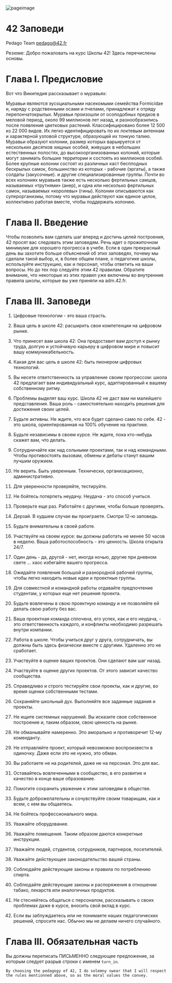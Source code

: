  ![pageimage](https://github.com/evgenkarlson/Subjects___School_42/tree/master/03_Norme____(Нормы_и_Правила_Школы)/src/page1image3852832-small-13.png)

 # 42 Заповеди

Pedago Team pedago@42.fr

Резюме: Добро пожаловать на курс Школы 42! Здесь перечислены основы.



# Глава I. Предисловие

Вот что Википедия рассказывает о муравьях:

Муравьи являются эусоциальными насекомыми семейства Formicidae и, наряду с родственными осами и пчелами, принадлежат к отряду перепончатокрылых. Муравьи произошли от осоподобных предков в меловой период, около 99 миллионов лет назад, и разнообразились после появления цветковых растений. Классифицировано более 12 500 из 22 000 видов. Их легко идентифицировать по их локтевым антеннам и характерной узловой структуре, образующей их тонкую талию.
Муравьи образуют колонии, размер которых варьируется от нескольких десятков хищных особей, живущих в небольших естественных полостях, до высокоорганизованных колоний, которые могут занимать большие территории и состоять из миллионов особей. Более крупные колонии состоят из различных каст бесплодных бескрылых самок, большинство из которых - рабочие (эргаты), а также солдаты (закусочные).
и другие специализированные группы. Почти во всех колониях муравьев также есть несколько фертильных самцов, называемых «трутнями» (анер), и одна или несколько фертильных самок, называемых «королевы» (гины). Колонии описываются как суперорганизмы, потому что муравьи действуют как единое целое, коллективно работая вместе, чтобы поддержать колонию.



# Глава II. Введение

Чтобы позволить вам сделать шаг вперед и достичь целей построения, 42 просят вас следовать этим заповедям. Речь идет о прожиточном минимуме для хорошего прогресса в учебе. Если в один прекрасный день вы захотите больше объяснений об этих заповедях, почему мы сделали такой выбор, и, в более общем плане, о педагогике школы, используйте инструкцию, как и персонал, чтобы ответить на ваши вопросы. Но до тех пор следуйте этим 42 правилам. Обратите внимание, что некоторые из этих правил уже включены во внутренние правила школы, которые вы уже приняли на adm.42.fr.



# Глава III. Заповеди

1. Цифровые технологии - это ваша страсть.

2. Ваша цель в школе 42: расширить свои компетенции на цифровом рынке.

3. Что принесет вам школа 42: Она предоставит вам доступ к рынку труда, долгую и устойчивую карьеру в цифровом мире и повысит вашу коммуникабельность.

4. Какая для вас цель в школе 42: быть пионером цифровых технологий.

5. Вы несете ответственность за управление своим прогрессом: школа 42 предлагает вам индивидуальный курс, адаптированный к вашему собственному ритму.

6. Проблемы выделят ваш курс. Школа 42 не даст вам ни малейшего представления. Ваша роль - самостоятельно находить решения для достижения своих целей.

7. Будьте активны. Не ждите, что все будет сделано само по себе. 42 - это школа, ориентированная на 100% обучение на практике.

8. Будьте независимы в своем курсе. Не ждите, пока кто-нибудь скажет вам, что делать.

9. Сотрудничайте как над сольными проектами, так и над командными. Чтобы противостоять вызовам, обмены и дебаты станут вашим лучшим оружием.

10. Не верить. Быть уверенным. Технически, организационно, административно.

11. Для уверенности проверяйте, тестируйте.

12. Не бойтесь потерпеть неудачу. Неудача - это способ учиться.

13. Проверьте еще раз. Работайте с другими, чтобы больше проверять.

14. Дерзай. В худшем случае вы проиграете. Смотри 12-ю заповедь.

15. Будьте внимательны в своей работе.

16. Участвуйте на своем курсе: вы должны работать не менее 50 часов в неделю. Ваша работоспособность - это ценность. Школа открыта 24/7.

17. Один день - да, другой - нет, иногда ночью, другие при дневном свете ... хаос избегайте вашего прогресса.

18. Ожидайте появления большой и разнородной рабочей группы, чтобы легко находить новые идеи и проектные группы.

19. Для совместной и командной работы отдавайте предпочтение студентам, у которых еще нет решения проекта.

20. Будьте вовлечены в свою проектную команду и не позволяйте ей делать свою работу без вас.

21. Ваша проектная команда сплочена, его успех, как и его неудача, - это ответственность каждого, и конфликты необходимо разрешать внутри компании.

22. Работа в школе. Чтобы учиться друг у друга, сотрудничать, вы должны быть здесь физически вместе с другими. Удаленно это не сработает.

23. Участвуйте в оценке ваших проектов. Они сделают вам шаг назад.

24. Участвуйте в оценке других проектов. От этого зависит качество сообщества.

25. Справедливо и строго тестируйте свои проекты, как и другие, во время оценки собственными тестами.

26. Сохраняйте школьный дух. Выполняйте все заданные задания и проекты.

27. Не ищите системных нарушений. Вы исказите свое собственное построение и, таким образом, свою ценность на рынке.

28. Не обманывайте намеренно. Это аморально и противоречит 12-му коменданту.

29. Не отправляйте проект, который невозможно воспроизвести в одиночку. Даже если это не нужно, это обман.

30. Вы работаете не на родителей, даже не на персонал. Это для вас.

31. Оставайтесь вовлеченными в сообщество, в его развитие и качество в конце
ваше образование.

32. Помогите сохранить уважение к этим заповедям в обществе.

33. Будьте доброжелательны и сочувствуйте своим товарищам, как и всем, с кем вы общаетесь.

34. Не бойтесь профессионального мира.

35. Уважайте оборудование.

36. Уважайте помещения. Таким образом даются конкретные инструкции.

37. Уважайте людей, студентов, сотрудников, партнеров, посетителей.

38. Уважайте действующее законодательство вашей страны.

39. Соблюдайте действующие законы и правила по потреблению спирта.

40. Соблюдайте действующие законы и распоряжения в отношении табако, лекарств или аналогичных продуктов.

41. Не стесняйтесь общаться с персоналом, рассказывать о своих проблемах даже в курсе, вносить свой вклад в курс.

42. Если вы заблуждаетесь или не понимаете наших педагогических решений, спросите нас. Обычно мы не делаем ничего случайного.



# Глава III. Обязательная часть

Вы должны переписать ПИСЬМЕННО следующее предложение, за которым следует разрыв строки с именем `turn_in`.

    By choosing the pedagogy of 42, I do solemny swear that I will respect the rules mentionned above, so as the moral values the convey.
